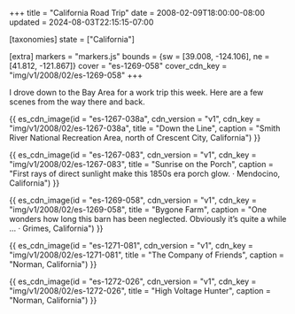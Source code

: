 +++
title = "California Road Trip"
date = 2008-02-09T18:00:00-08:00
updated = 2024-08-03T22:15:15-07:00

[taxonomies]
state = ["California"]

[extra]
markers = "markers.js"
bounds = {sw = [39.008, -124.106], ne = [41.812, -121.867]}
cover = "es-1269-058"
cover_cdn_key = "img/v1/2008/02/es-1269-058"
+++

I drove down to the Bay Area for a work trip this week. Here are a few scenes from the way there and back.

<!-- more -->

{{ es_cdn_image(id = "es-1267-038a", cdn_version = "v1", cdn_key = "img/v1/2008/02/es-1267-038a", title = "Down the Line", caption = "Smith River National Recreation Area, north of Crescent City, California") }}

{{ es_cdn_image(id = "es-1267-083", cdn_version = "v1", cdn_key = "img/v1/2008/02/es-1267-083", title = "Sunrise on the Porch", caption = "First rays of direct sunlight make this 1850s era porch glow. · Mendocino, California") }}

{{ es_cdn_image(id = "es-1269-058", cdn_version = "v1", cdn_key = "img/v1/2008/02/es-1269-058", title = "Bygone Farm", caption = "One wonders how long this barn has been neglected. Obviously it’s quite a while … · Grimes, California") }}

{{ es_cdn_image(id = "es-1271-081", cdn_version = "v1", cdn_key = "img/v1/2008/02/es-1271-081", title = "The Company of Friends", caption = "Norman, California") }}

{{ es_cdn_image(id = "es-1272-026", cdn_version = "v1", cdn_key = "img/v1/2008/02/es-1272-026", title = "High Voltage Hunter", caption = "Norman, California") }}
